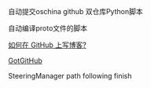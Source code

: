 自动提交oschina github 双仓库Python脚本

自动编译proto文件的脚本


[如何在 GitHub 上写博客?](http://www.zhihu.com/question/20962496)

[GotGitHub](http://www.worldhello.net/gotgithub/index.html)

SteeringManager path following finish